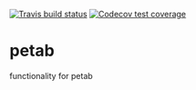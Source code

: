 <!-- badges: start -->
[![Travis build status](https://travis-ci.org/dlill/petab.svg?branch=master)](https://travis-ci.org/dlill/petab)
[![Codecov test coverage](https://codecov.io/gh/dlill/petab/branch/master/graph/badge.svg)](https://codecov.io/gh/dlill/petab?branch=master)
<!-- badges: end -->
  
# petab

functionality for petab
